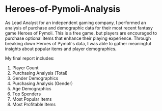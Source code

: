 # Heroes-of-Pymoli-Analysis
As Lead Analyst for an independent gaming company, I performed an analysis of purchase and demographic data for their most recent fantasy game Heroes of Pymoli. This is a free game, but players are encouraged to purchase optional items that enhance their playing experience. Through breaking down Heroes of Pymoli's data, I was able to gather meaningful insights about popular items and player demographics. 

My final report includes:
1. Player Count
2. Purchasing Analysis (Total)
3. Gender Demographics
4. Purchasing Analysis (Gender)
5. Age Demographics
6. Top Spenders
7. Most Popular Items
8. Most Profitable Items